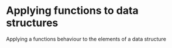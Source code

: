 # Applying functions to data structures 

  Applying a functions behaviour to the elements of a data structure 
  
  

